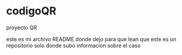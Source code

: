 # codigoQR
proyecto QR

este es mi archivo  README donde dejo para que lean que este es un repositorio solo donde subo informacion sobre el caso

